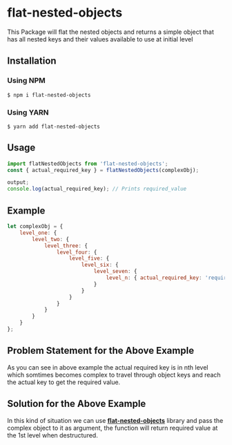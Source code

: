 # flat-nested-objects

This Package will flat the nested objects and returns a simple object that has all nested keys and their values available to use at initial level

## Installation

### Using NPM

```shell
$ npm i flat-nested-objects
```

### Using YARN

```shell
$ yarn add flat-nested-objects
```

## Usage

```js
import flatNestedObjects from 'flat-nested-objects';
const { actual_required_key } = flatNestedObjects(complexObj);

output;
console.log(actual_required_key); // Prints required_value
```

## Example

```js
let complexObj = {
	level_one: {
		level_two: {
			level_three: {
				level_four: {
					level_five: {
						level_six: {
							level_seven: {
								level_n: { actual_required_key: 'required_value' }
							}
						}
					}
				}
			}
		}
	}
};
```

## Problem Statement for the Above Example

As you can see in above example the actual required key is in nth level which somtimes becomes complex to travel through object keys and reach the actual key to get the required value.

## Solution for the Above Example

In this kind of situation we can use <b>[flat-nested-objects](https://www.npmjs.com/package/flat-nested-objects)</b> library and pass the complex object to it as argument, the function will return required value at the 1st level when destructured.
